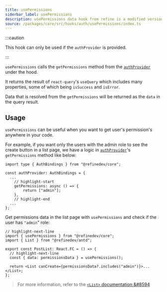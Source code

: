 ```yaml
---
title: usePermissions
siderbar_label: usePermissions
description: usePermissions data hook from refine is a modified version of react-query's useQuery for retrieving user data
source: /packages/core/src/hooks/auth/usePermissions/index.ts
---
```


:::caution

This hook can only be used if the `authProvider` is provided.

:::

`usePermissions` calls the `getPermissions` method from the [`authProvider`](/docs/core/providers/auth-provider/index) under the hood.

It returns the result of `react-query`'s `useQuery` which includes many properties, some of which being `isSuccess` and `isError`.

Data that is resolved from the `getPermissions` will be returned as the `data` in the query result.

## Usage

`usePermissions` can be useful when you want to get user's permission's anywhere in your code.

For example, if you want only the users with the admin role to see the create button in a list page, we have a logic in [`authProvider`](/docs/core/providers/auth-provider/index)'s `getPermissions` method like below:

```tsx
import type { AuthBindings } from "@refinedev/core";

const authProvider: AuthBindings = {
  ...
    // highlight-start
    getPermissions: async () => {
        return ["admin"];
    },
    // highlight-end
  ...
};
```

Get permissions data in the list page with `usePermissions` and check if the user has `"admin`" role:

```tsx title="pages/post/list"
// highlight-next-line
import { usePermissions } from "@refinedev/core";
import { List } from "@refinedev/antd";

export const PostList: React.FC = () => {
  // highlight-next-line
  const { data: permissionsData } = usePermissions();

  return <List canCreate={permissionsData?.includes("admin")}>...</List>;
};
```

> For more information, refer to the [`<List>` documentation &#8594](/docs/ui-integrations/ant-design/components/basic-views/list/index)
